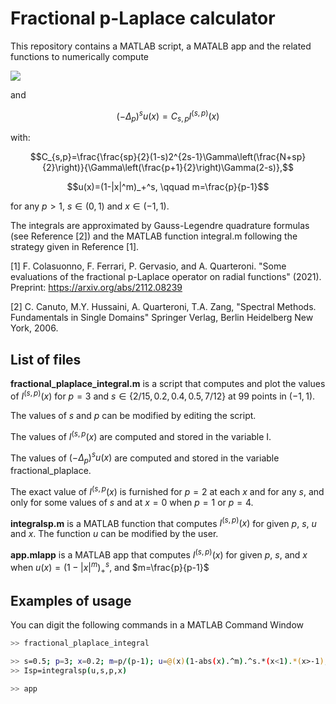 # Fractional p-Laplace calculator

This repository contains a MATLAB script, a MATALB app and the related
functions to numerically compute 

<img src="https://latex.codecogs.com/gif.latex?I^{(s,p)}(x)=\lim_{\varepsilon \to 0}\int_{(B_\varepsilon(x))^c} \frac{|(u(x)-u(y)|^{p-2}(u(x)-u(y))}{|x-y|^{1+sp}dy"/>

 
and
```math
(-\Delta_p)^su(x)=C_{s,p} I^{(s,p)}(x)
```
with:
```math
C_{s,p}=\frac{\frac{sp}{2}(1-s)2^{2s-1}\Gamma\left(\frac{N+sp}{2}\right)}{\Gamma\left(\frac{p+1}{2}\right)\Gamma(2-s)},
```

```math
u(x)=(1-|x|^m)_+^s, \qquad m=\frac{p}{p-1}
```
for any $`p>1`$, $`s\in (0,1)`$ and $`x\in (-1,1)`$. 

The integrals are approximated by Gauss-Legendre quadrature formulas (see
Reference  [2]) and the MATLAB function integral.m following the strategy given
in Reference [1].

[1] F. Colasuonno, F. Ferrari, P. Gervasio, and A. Quarteroni.
"Some evaluations of the fractional p-Laplace operator on radial functions" (2021).  Preprint: https://arxiv.org/abs/2112.08239

[2] C. Canuto, M.Y. Hussaini, A. Quarteroni, T.A. Zang,
 "Spectral Methods. Fundamentals in Single Domains"
 Springer Verlag, Berlin Heidelberg New York, 2006.



## List of files

<b>fractional_plaplace_integral.m</b> is a script that computes and plot the
values of $`I^{(s,p)}(x)`$ for $`p=3`$ and $`s\in\{2/15, 0.2 , 0.4, 0.5,
7/12\}`$ at 99 points in $`(-1,1)`$.

The values of $`s`$ and $`p`$ can be modified by editing the script.

The values of $`I^{(s,p}(x)`$ are computed and stored in the variable I.

The values of $`(-\Delta_p)^su(x)`$ are computed and stored in the variable
fractional_plaplace.

The exact value of $`I^{(s,p}(x)`$ is furnished for $`p=2`$ at each $`x`$ and
for any $`s`$, and only for some values of $`s`$ and at $`x=0`$ when $`p=1`$ or
$`p=4`$.

<b>integralsp.m</b> is a MATLAB function that computes $`I^{(s,p)}(x)`$ for given
$`p`$, $`s`$, $`u`$ and $`x`$. The function $`u`$ can be modified by the user.

<b>app.mlapp</b> is a MATLAB app that computes $`I^{(s,p)}(x)`$ for given
$`p`$, $`s`$, and $`x`$ when $`u(x)=(1-|x|^m)_+^s `$,  and $`m=\frac{p}{p-1}`$




## Examples of usage 

You can digit the following commands in a MATLAB Command Window

```bash
>> fractional_plaplace_integral  
```

```bash
>> s=0.5; p=3; x=0.2; m=p/(p-1); u=@(x)(1-abs(x).^m).^s.*(x<1).*(x>-1);
>> Isp=integralsp(u,s,p,x)
```

```bash
>> app
```

